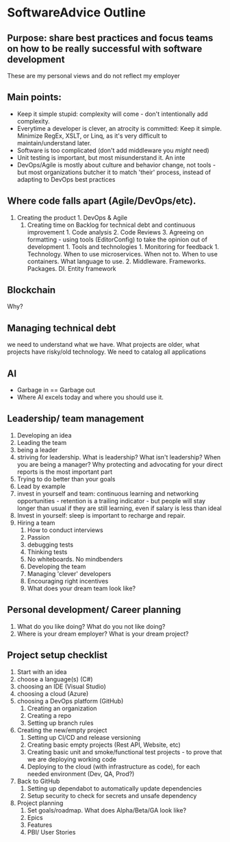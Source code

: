# SoftwareAdvice Outline

## Purpose: share best practices and focus teams on how to be really successful with software development
These are my personal views and do not reflect my employer

## Main points:
- Keep it simple stupid: complexity will come - don't intentionally add complexity.
- Everytime a developer is clever, an atrocity is committed: Keep it simple. Minimize RegEx, XSLT, or Linq, as it's very difficult to maintain/understand later. 
- Software is too complicated (don't add middleware you *might* need)
- Unit testing is important, but most misunderstand it. An inte
- DevOps/Agile is mostly about culture and behavior change, not tools - but most organizations butcher it to match 'their' process, instead of adapting to DevOps best practices

## Where code falls apart (Agile/DevOps/etc). 

  1. Creating the product
    1. DevOps & Agile
      1. Creating time on Backlog for technical debt and continuous improvement
    1. Code analysis
    2. Code Reviews
    3. Agreeing on formatting - using tools (EditorConfig) to take the opinion out of development
    1. Tools and technologies
    1. Monitoring for feedback
    1. Technology. When to use microservices. When not to. When to use containers. What language to use.
    2. Middleware. Frameworks. Packages. DI. Entity framework

## Blockchain

Why?

## Managing technical debt

we need to understand what we have. What projects are older, what projects have risky/old technology. We need to catalog all applications

## AI

- Garbage in == Garbage out
- Where AI excels today and where you should use it. 

## Leadership/ team management

1. Developing an idea
1. Leading the team
2. being a leader
3. striving for leadership. What is leadership? What isn't leadership? When you are being a manager? Why protecting and advocating for your direct reports is the most important part
4. Trying to do better than your goals
5. Lead by example
6. invest in yourself and team: continuous learning and networking opportunities - retention is a trailing indicator - but people will stay longer than usual if they are still learning, even if salary is less than ideal
7. Invest in yourself: sleep is important to recharge and repair.
8. Hiring a team
    1. How to conduct interviews
      1. Passion 
      1. debugging tests
      1. Thinking tests
      1. No whiteboards. No mindbenders 
    2. Developing the team
      1. Managing 'clever' developers
      1. Encouraging right incentives
    3. What does your dream team look like?

## Personal development/ Career planning

1. What do you like doing? What do you not like doing?
2. Where is your dream employer? What is your dream project? 


## Project setup checklist

1. Start with an idea
2. choose a language(s) (C#)
3. choosing an IDE (Visual Studio)
4. choosing a cloud (Azure) 
5. choosing a DevOps platform (GitHub)
    1. Creating an organization
    2. Creating a repo
    3. Setting up branch rules
6. Creating the new/empty project
    1. Setting up CI/CD and release versioning
    2. Creating basic empty projects (Rest API, Website, etc)
    3. Creating basic unit and smoke/functional test projects - to prove that we are deploying working code 
    4. Deploying to the cloud (with infrastructure as code), for each needed environment (Dev, QA, Prod?)
7. Back to GitHub
     1. Setting up dependabot to automatically update dependencies
     2. Setup security to check for secrets and unsafe dependency
8. Project planning
     1. Set goals/roadmap. What does Alpha/Beta/GA look like?
     2. Epics
     3. Features
     4. PBI/ User Stories
